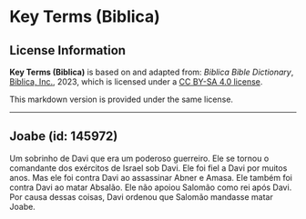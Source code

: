 # Key Terms (Biblica)

## License Information

**Key Terms (Biblica)** is based on and adapted from: _Biblica Bible Dictionary_, [Biblica, Inc.](https://www.biblica.com/), 2023, which is licensed under a [CC BY-SA 4.0 license](https://creativecommons.org/licenses/by-sa/4.0/legalcode.en).

This markdown version is provided under the same license.



--------------------------------

## Joabe (id: 145972)

Um sobrinho de Davi que era um poderoso guerreiro. Ele se tornou o comandante dos exércitos de Israel sob Davi. Ele foi fiel a Davi por muitos anos. Mas ele foi contra Davi ao assassinar Abner e Amasa. Ele também foi contra Davi ao matar Absalão. Ele não apoiou Salomão como rei após Davi. Por causa dessas coisas, Davi ordenou que Salomão mandasse matar Joabe.


